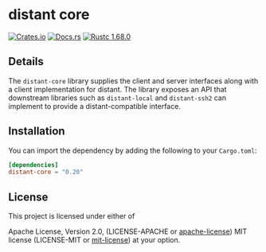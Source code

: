 # distant core

[![Crates.io][distant_crates_img]][distant_crates_lnk] [![Docs.rs][distant_doc_img]][distant_doc_lnk] [![Rustc 1.68.0][distant_rustc_img]][distant_rustc_lnk]

[distant_crates_img]: https://img.shields.io/crates/v/distant-core.svg
[distant_crates_lnk]: https://crates.io/crates/distant-core
[distant_doc_img]: https://docs.rs/distant-core/badge.svg
[distant_doc_lnk]: https://docs.rs/distant-core
[distant_rustc_img]: https://img.shields.io/badge/distant_core-rustc_1.68+-lightgray.svg
[distant_rustc_lnk]: https://blog.rust-lang.org/2023/03/09/Rust-1.68.0.html

## Details

The `distant-core` library supplies the client and server interfaces along with
a client implementation for distant. The library exposes an API that downstream
libraries such as `distant-local` and `distant-ssh2` can implement to provide a
distant-compatible interface.

## Installation

You can import the dependency by adding the following to your `Cargo.toml`:

```toml
[dependencies]
distant-core = "0.20"
```

## License

This project is licensed under either of

Apache License, Version 2.0, (LICENSE-APACHE or
[apache-license][apache-license]) MIT license (LICENSE-MIT or
[mit-license][mit-license]) at your option.

[apache-license]: http://www.apache.org/licenses/LICENSE-2.0
[mit-license]: http://opensource.org/licenses/MIT
